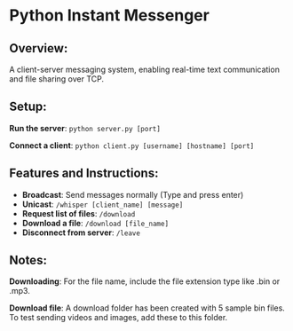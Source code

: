# Python Instant Messenger

## Overview:

A client-server messaging system, enabling real-time text communication and file sharing over TCP.

## Setup:

**Run the server**: `python server.py [port]`

**Connect a client**: `python client.py [username] [hostname] [port]`

## Features and Instructions:

- **Broadcast**: Send messages normally (Type and press enter)
- **Unicast**: `/whisper [client_name] [message]`
- **Request list of files**: `/download`
- **Download a file**: `/download [file_name]`
- **Disconnect from server**: `/leave`

## Notes:

**Downloading**: For the file name, include the file extension type like .bin or .mp3.

**Download file**: A download folder has been created with 5 sample bin files. To test sending videos and images, add these to this folder.    